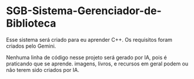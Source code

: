 # SGB-Sistema-Gerenciador-de-Biblioteca
Esse sistema será criado para eu aprender C++.
Os requisitos foram criados pelo Gemini.

Nenhuma linha de código nesse projeto será gerado por IA, pois é praticando que se aprende.
imagens, livros, e recursos em geral podem ou não terem sido criados por IA.